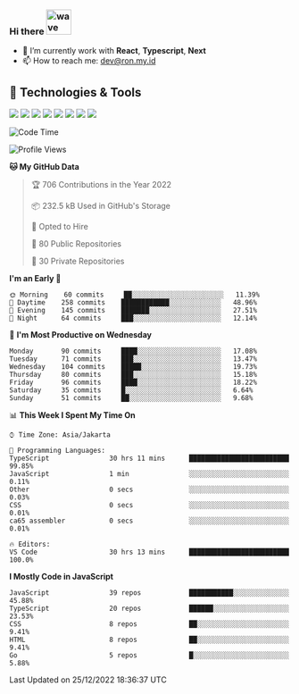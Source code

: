 ### Hi there <img src="https://i.ibb.co/q0Hx1KK/wave.gif" alt="wave" width="45px">

- 🌱 I’m currently work with **React**, **Typescript**, **Next**
- 📫 How to reach me: dev@ron.my.id

## 🔧 Technologies & Tools

![](https://img.shields.io/badge/OS-Linux-informational?style=flat&logo=linux&logoColor=white&color=2bbc8a)
![](https://img.shields.io/badge/OS-Windows-informational?style=flat&logo=windows&logoColor=white&color=2bbc8a)
![](https://img.shields.io/badge/Code-JavaScript-informational?style=flat&logo=javascript&logoColor=white&color=2bbc8a)
![](https://img.shields.io/badge/Code-Golang-informational?style=flat&logo=go&logoColor=white&color=2bbc8a)
![](https://img.shields.io/badge/Code-React-informational?style=flat&logo=react&logoColor=white&color=2bbc8a)
![](https://img.shields.io/badge/Code-Next-informational?style=flat&logo=next.js&logoColor=white&color=2bbc8a)
![](https://img.shields.io/badge/Shell-Bash-informational?style=flat&logo=gnu-bash&logoColor=white&color=2bbc8a)
![](https://img.shields.io/badge/Tools-Docker-informational?style=flat&logo=docker&logoColor=white&color=2bbc8a)

<!--START_SECTION:waka-->
![Code Time](http://img.shields.io/badge/Code%20Time-835%20hrs%2041%20mins-blue)

![Profile Views](http://img.shields.io/badge/Profile%20Views-0-blue)

**🐱 My GitHub Data** 

> 🏆 706 Contributions in the Year 2022
 > 
> 📦 232.5 kB Used in GitHub's Storage 
 > 
> 💼 Opted to Hire
 > 
> 📜 80 Public Repositories 
 > 
> 🔑 30 Private Repositories  
 > 
**I'm an Early 🐤** 

```text
🌞 Morning    60 commits     ██░░░░░░░░░░░░░░░░░░░░░░░   11.39% 
🌆 Daytime    258 commits    ████████████░░░░░░░░░░░░░   48.96% 
🌃 Evening    145 commits    ███████░░░░░░░░░░░░░░░░░░   27.51% 
🌙 Night      64 commits     ███░░░░░░░░░░░░░░░░░░░░░░   12.14%

```
📅 **I'm Most Productive on Wednesday** 

```text
Monday       90 commits     ████░░░░░░░░░░░░░░░░░░░░░   17.08% 
Tuesday      71 commits     ███░░░░░░░░░░░░░░░░░░░░░░   13.47% 
Wednesday    104 commits    █████░░░░░░░░░░░░░░░░░░░░   19.73% 
Thursday     80 commits     ███░░░░░░░░░░░░░░░░░░░░░░   15.18% 
Friday       96 commits     ████░░░░░░░░░░░░░░░░░░░░░   18.22% 
Saturday     35 commits     █░░░░░░░░░░░░░░░░░░░░░░░░   6.64% 
Sunday       51 commits     ██░░░░░░░░░░░░░░░░░░░░░░░   9.68%

```


📊 **This Week I Spent My Time On** 

```text
⌚︎ Time Zone: Asia/Jakarta

💬 Programming Languages: 
TypeScript               30 hrs 11 mins      █████████████████████████   99.85% 
JavaScript               1 min               ░░░░░░░░░░░░░░░░░░░░░░░░░   0.11% 
Other                    0 secs              ░░░░░░░░░░░░░░░░░░░░░░░░░   0.03% 
CSS                      0 secs              ░░░░░░░░░░░░░░░░░░░░░░░░░   0.01% 
ca65 assembler           0 secs              ░░░░░░░░░░░░░░░░░░░░░░░░░   0.01%

🔥 Editors: 
VS Code                  30 hrs 13 mins      █████████████████████████   100.0%

```

**I Mostly Code in JavaScript** 

```text
JavaScript               39 repos            ███████████░░░░░░░░░░░░░░   45.88% 
TypeScript               20 repos            ██████░░░░░░░░░░░░░░░░░░░   23.53% 
CSS                      8 repos             ██░░░░░░░░░░░░░░░░░░░░░░░   9.41% 
HTML                     8 repos             ██░░░░░░░░░░░░░░░░░░░░░░░   9.41% 
Go                       5 repos             █░░░░░░░░░░░░░░░░░░░░░░░░   5.88%

```



 Last Updated on 25/12/2022 18:36:37 UTC
<!--END_SECTION:waka-->
